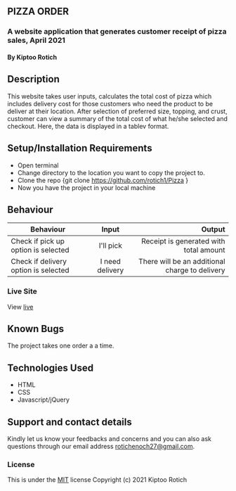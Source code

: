 
## PIZZA ORDER
### A website application that generates customer receipt of pizza sales, April 2021
#### By Kiptoo Rotich
## Description
This website takes user inputs, calculates the total cost of pizza which includes delivery cost for those customers who need the product to be deliver at their location. After selection of preferred size, topping, and crust, customer can view a summary of the total cost of what he/she selected and checkout. Here, the data is displayed in a tablev format.
## Setup/Installation Requirements
* Open terminal
* Change directory to the location you want to copy the project to.
* Clone the repo {git clone https://github.com/rotich1/Pizza }
* Now you have the project in your local machine
## Behaviour
| Behaviour                            |      Input      |                                         Output |
| ------------------------------------ | :-------------: | ---------------------------------------------: |
| Check if pick up option is selected  |    I'll pick    |         Receipt is generated with total amount |
| Check if delivery option is selected | I need delivery | There will be an additional charge to delivery |
### Live Site
View [live](https://rotich1.github.io/Pizza/)
## Known Bugs
The project takes one order a a time.
## Technologies Used
* HTML
* CSS
* Javascript/jQuery
## Support and contact details
Kindly let us know your feedbacks and concerns and you can also ask questions through our email address rotichenoch27@gmail.com.
### License
This is under the [MIT](LICENSE) license
Copyright (c) 2021 Kiptoo Rotich